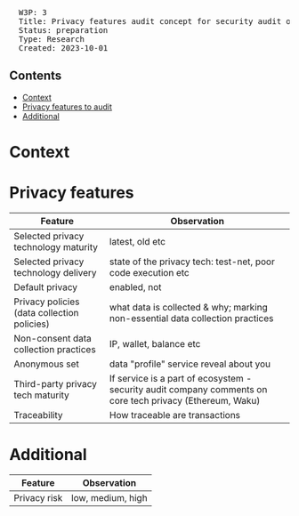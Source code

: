 <pre>
  W3P: 3
  Title: Privacy features audit concept for security audit organizations & whitehackers (research)
  Status: preparation
  Type: Research
  Created: 2023-10-01
</pre>
## Contents
- [Context](#Context)
- [Privacy features to audit](#Privacy-features)
- [Additional](#Additional)

# Context 

# Privacy features

| Feature  | Observation | 
| ------------- | ------------- 
| Selected privacy technology maturity | latest, old etc |
| Selected privacy technology delivery | state of the privacy tech: test-net, poor code execution etc |
| Default privacy | enabled, not |
| Privacy policies (data collection policies) | what data is collected & why; marking non-essential data collection practices |
| Non-consent data collection practices | IP, wallet, balance etc |
| Anonymous set | data "profile" service reveal about you |
| Third-party privacy tech maturity | If service is a part of ecosystem - security audit company comments on core tech privacy (Ethereum, Waku) |
| Traceability | How traceable are transactions |

# Additional

| Feature  | Observation  | 
| ------------- | ------------- 
| Privacy risk | low, medium, high |
